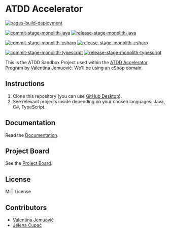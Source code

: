 # ATDD Accelerator

[![pages-build-deployment](https://github.com/optivem/atdd-accelerator-eshop/actions/workflows/pages/pages-build-deployment/badge.svg)](https://github.com/optivem/atdd-accelerator-eshop/actions/workflows/pages/pages-build-deployment)

[![commit-stage-monolith-java](https://github.com/optivem/atdd-accelerator-eshop/actions/workflows/commit-stage-monolith-java.yml/badge.svg)](https://github.com/optivem/atdd-accelerator-eshop/actions/workflows/commit-stage-monolith-java.yml)
[![release-stage-monolith-java](https://github.com/optivem/atdd-accelerator-eshop/actions/workflows/release-stage-monolith-java.yml/badge.svg)](https://github.com/optivem/atdd-accelerator-eshop/actions/workflows/release-stage-monolith-java.yml)

[![commit-stage-monolith-csharp](https://github.com/optivem/atdd-accelerator-eshop/actions/workflows/commit-stage-monolith-csharp.yaml/badge.svg)](https://github.com/optivem/atdd-accelerator-eshop/actions/workflows/commit-stage-monolith-csharp.yaml)
[![release-stage-monolith-csharp](https://github.com/optivem/atdd-accelerator-eshop/actions/workflows/release-stage-monolith-csharp.yml/badge.svg)](https://github.com/optivem/atdd-accelerator-eshop/actions/workflows/release-stage-monolith-csharp.yml)

[![commit-stage-monolith-typescript](https://github.com/optivem/atdd-accelerator-eshop/actions/workflows/commit-stage-monolith-typescript.yml/badge.svg)](https://github.com/optivem/atdd-accelerator-eshop/actions/workflows/commit-stage-monolith-typescript.yml)
[![release-stage-monolith-typescript](https://github.com/optivem/atdd-accelerator-eshop/actions/workflows/release-stage-monolith-typescript.yml/badge.svg)](https://github.com/optivem/atdd-accelerator-eshop/actions/workflows/release-stage-monolith-typescript.yml)


This is the ATDD Sandbox Project used within the [ATDD Accelerator Program](https://atdd-accelerator.optivem.com/) by [Valentina Jemuović](https://www.linkedin.com/in/valentinajemuovic/). We'll be using an eShop domain.

## Instructions

1. Clone this repository (you can use [GitHub Desktop](https://desktop.github.com/download/)).
2. See relevant projects inside depending on your chosen languages: Java, C#, TypeScript.

## Documentation

Read the [Documentation](https://optivem.github.io/atdd-accelerator-eshop/).

## Project Board

See the [Project Board](https://github.com/orgs/optivem/projects/10).

## License

MIT License

## Contributors

- [Valentina Jemuović](https://www.linkedin.com/in/valentinajemuovic/)
- [Jelena Cupać](https://www.linkedin.com/in/jelenacupac/)
